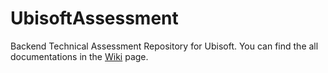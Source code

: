 # UbisoftAssessment
 Backend Technical Assessment Repository for Ubisoft.
 You can find the all documentations in the [Wiki](https://github.com/emrealtann/UbisoftAssessment/wiki) page.
